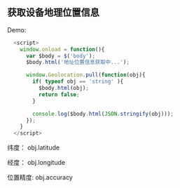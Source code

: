 获取设备地理位置信息
---

Demo:

```javascript
  <script>
    window.onload = function(){
      var $body = $('body');
      $body.html('地址位置信息获取中...');

      window.Geolocation.pull(function(obj){
        if( typeof obj == 'string' ){
          $body.html(obj);
          return false;
        }

        console.log($body.html(JSON.stringify(obj)));
      });
    }
  </script>
```

纬度： obj.latitude

经度： obj.longitude

位置精度: obj.accuracy